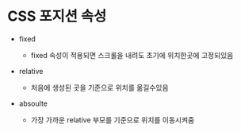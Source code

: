 # CSS 포지션 속성

- fixed
  - fixed 속성이 적용되면 스크롤을 내려도 초기에 위치한곳에 고정되있음
- relative
  - 처음에 생성된 곳을 기준으로 위치를 옮길수있음
- absoulte

  - 가장 가까운 relative 부모를 기준으로 위치를 이동시켜줌

